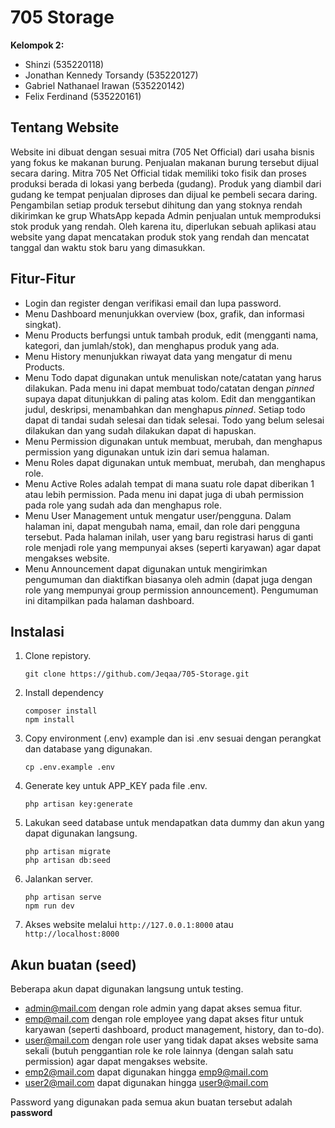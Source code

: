 # 705 Storage
**Kelompok 2:**
 - Shinzi (535220118)
 - Jonathan Kennedy Torsandy (535220127)
 - Gabriel Nathanael Irawan (535220142)
 - Felix Ferdinand (535220161)

## Tentang Website
Website ini dibuat dengan sesuai mitra (705 Net Official) dari usaha bisnis yang fokus ke makanan burung. Penjualan makanan burung tersebut dijual secara daring. Mitra 705 Net Official tidak memiliki toko fisik dan proses produksi berada di lokasi yang berbeda (gudang). Produk yang diambil dari gudang ke tempat penjualan  diproses dan dijual ke pembeli secara daring.  Pengambilan setiap produk tersebut dihitung dan yang stoknya rendah dikirimkan ke grup WhatsApp kepada Admin penjualan untuk memproduksi stok produk yang rendah. Oleh karena itu, diperlukan sebuah aplikasi atau website yang dapat mencatakan produk stok yang rendah dan mencatat tanggal dan waktu stok baru yang dimasukkan.

## Fitur-Fitur
 - Login dan register dengan verifikasi email dan lupa password.
 - Menu Dashboard menunjukkan overview (box, grafik, dan informasi singkat).
 - Menu Products berfungsi untuk tambah produk, edit (mengganti nama, kategori, dan jumlah/stok), dan menghapus produk yang ada.
 - Menu History menunjukkan riwayat data yang mengatur di menu Products.
 - Menu Todo dapat digunakan untuk menuliskan note/catatan yang harus dilakukan. Pada menu ini dapat membuat todo/catatan dengan *pinned* supaya dapat ditunjukkan di paling atas kolom. Edit dan menggantikan judul, deskripsi, menambahkan dan menghapus *pinned*. Setiap todo dapat di tandai sudah selesai dan tidak selesai. Todo yang belum selesai dilakukan dan yang sudah dilakukan dapat di hapuskan.
 - Menu Permission digunakan untuk membuat, merubah, dan menghapus permission yang digunakan untuk izin dari semua halaman.
 - Menu Roles dapat digunakan untuk membuat, merubah, dan menghapus role.
 - Menu Active Roles adalah tempat di mana suatu role dapat diberikan 1 atau lebih permission. Pada menu ini dapat juga di ubah permission pada role yang sudah ada dan menghapus role.
 - Menu User Management untuk mengatur user/pengguna. Dalam halaman ini, dapat mengubah nama, email, dan role dari pengguna tersebut. Pada halaman inilah, user yang baru registrasi harus di ganti role menjadi role yang mempunyai akses (seperti karyawan) agar dapat mengakses website.
 - Menu Announcement dapat digunakan untuk mengirimkan pengumuman dan diaktifkan biasanya oleh admin (dapat juga dengan role yang mempunyai group permission announcement). Pengumuman ini ditampilkan pada halaman dashboard.

## Instalasi

 1. Clone repistory.
    ```
    git clone https://github.com/Jeqaa/705-Storage.git
    ```

 2. Install dependency 
    ```
    composer install
    npm install
    ```

3. Copy environment (.env) example dan isi .env sesuai dengan perangkat dan database yang digunakan.
    ```
    cp .env.example .env
    ```

4. Generate key untuk APP_KEY pada file .env.
    ```
    php artisan key:generate
    ```

5. Lakukan seed database untuk mendapatkan data dummy dan akun yang dapat digunakan langsung.
    ```    
    php artisan migrate
    php artisan db:seed
    ```

6. Jalankan server.
    ```    
    php artisan serve
    npm run dev
    ```

7. Akses website melalui `http://127.0.0.1:8000` atau `http://localhost:8000`

## Akun buatan (seed)
Beberapa akun dapat digunakan langsung untuk testing.
 - admin@mail.com dengan role admin yang dapat akses semua fitur.
 - emp@mail.com dengan role employee yang dapat akses fitur untuk karyawan (seperti dashboard, product management, history, dan to-do).
 - user@mail.com dengan role user yang tidak dapat akses website sama sekali (butuh penggantian role ke role lainnya (dengan salah satu permission) agar dapat mengakses website.
 - emp2@mail.com dapat digunakan hingga emp9@mail.com
 - user2@mail.com dapat digunakan hingga user9@mail.com

Password yang digunakan pada semua akun buatan tersebut adalah **password**

